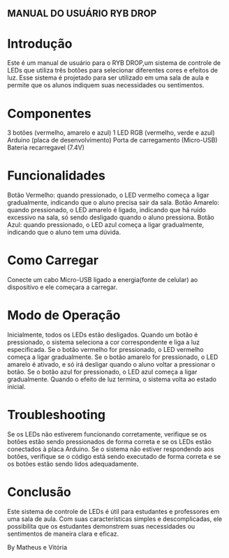 ## MANUAL DO USUÁRIO RYB DROP

# Introdução

Este é um manual de usuário para o RYB DROP,um sistema de controle de LEDs que utiliza três botões para selecionar diferentes cores e efeitos de luz. Esse sistema é projetado para ser utilizado em uma sala de aula e permite que os alunos indiquem suas necessidades ou sentimentos.

# Componentes

3 botões (vermelho, amarelo e azul)
1 LED RGB (vermelho, verde e azul)
Arduino (placa de desenvolvimento)
Porta de carregamento (Micro-USB) 
Bateria recarregavel (7.4V)

# Funcionalidades

Botão Vermelho: quando pressionado, o LED vermelho começa a ligar gradualmente, indicando que o aluno precisa sair da sala.
Botão Amarelo: quando pressionado, o LED amarelo é ligado, indicando que há ruído excessivo na sala, só sendo desligado quando o aluno pressiona.
Botão Azul: quando pressionado, o LED azul começa a ligar gradualmente, indicando que o aluno tem uma dúvida.

# Como Carregar

Conecte um cabo Micro-USB ligado a energia(fonte de celular) ao dispositivo e ele começara a carregar.

# Modo de Operação

Inicialmente, todos os LEDs estão desligados.
Quando um botão é pressionado, o sistema seleciona a cor correspondente e liga a luz especificada.
Se o botão vermelho for pressionado, o LED vermelho começa a ligar gradualmente.
Se o botão amarelo for pressionado, o LED amarelo é ativado, e só irá desligar quando o aluno voltar a pressionar o botão.
Se o botão azul for pressionado, o LED azul começa a ligar gradualmente.
Quando o efeito de luz termina, o sistema volta ao estado inicial.

# Troubleshooting

Se os LEDs não estiverem funcionando corretamente, verifique se os botões estão sendo pressionados de forma correta e se os LEDs estão conectados à placa Arduino.
Se o sistema não estiver respondendo aos botões, verifique se o código está sendo executado de forma correta e se os botões estão sendo lidos adequadamente.


# Conclusão

Este sistema de controle de LEDs é útil para estudantes e professores em uma sala de aula. Com suas características simples e descomplicadas, ele possibilita que os estudantes demonstrem suas necessidades ou sentimentos de maneira clara e eficaz.

By Matheus e Vitória
